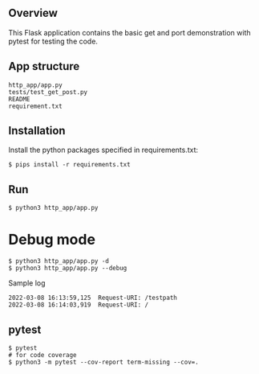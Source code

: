 ## Overview

This Flask application contains the basic  get and port demonstration with pytest for testing the code.

## App structure


```
http_app/app.py
tests/test_get_post.py
README
requirement.txt
```

## Installation
Install the python packages specified in requirements.txt:

```
$ pips install -r requirements.txt
```

## Run 

```
$ python3 http_app/app.py
```
# Debug mode
```
$ python3 http_app/app.py -d
$ python3 http_app/app.py --debug
```
Sample log
```
2022-03-08 16:13:59,125  Request-URI: /testpath
2022-03-08 16:14:03,919  Request-URI: /
```

## pytest

```
$ pytest
# for code coverage
$ python3 -m pytest --cov-report term-missing --cov=.
```
